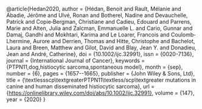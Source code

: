 @article{Hedan2020, author = {Hédan, Benoit and Rault, Mélanie and
Abadie, Jérôme and Ulvé, Ronan and Botherel, Nadine and Devauchelle,
Patrick and Copie‐Bergman, Christiane and Cadieu, Edouard and Parrens,
Marie and Alten, Julia and Zalcman, Emmanuelle L. and Cario, Gunnar and
Damaj, Gandhi and Mokhtari, Karima and Le Loarer, Francois and
Coulomb‐Lhermine, Aurore and Derrien, Thomas and Hitte, Christophe and
Bachelot, Laura and Breen, Matthew and Gilot, David and Blay, Jean Y.
and Donadieu, Jean and André, Catherine}, doi = {10.1002/ijc.32991},
issn = {0020-7136}, journal = {International Journal of Cancer},
keywords = {PTPN11,dog,histiocytic sarcoma,spontaneous model}, month =
{sep}, number = {6}, pages = {1657--1665}, publisher = {John Wiley &
Sons, Ltd}, title =
{\textlessscp\textgreaterPTPN11\textless/scp\textgreater mutations in
canine and human disseminated histiocytic sarcoma}, url =
{https://onlinelibrary.wiley.com/doi/abs/10.1002/ijc.32991}, volume =
{147}, year = {2020} }
